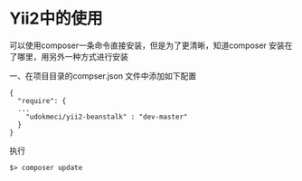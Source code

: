 # Yii2中的使用

可以使用composer一条命令直接安装，但是为了更清晰，知道composer 安装在了哪里，用另外一种方式进行安装

一、在项目目录的compser.json 文件中添加如下配置

```
{
  "require": {
  ...
    "udokmeci/yii2-beanstalk" : "dev-master"
  }
}
```

执行

```
$> composer update
```



